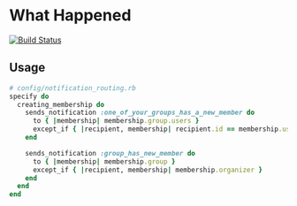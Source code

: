 # What Happened

[![Build Status](https://travis-ci.org/tawan/what-happened.svg?branch=master)](https://travis-ci.org/tawan/what-happened)


## Usage

```ruby
# config/notification_routing.rb
specify do
  creating_membership do
    sends_notification :one_of_your_groups_has_a_new_member do
      to { |membership| membership.group.users }
      except_if { |recipient, membership| recipient.id == membership.user_id}
    end

    sends_notification :group_has_new_member do
      to { |membership| membership.group }
      except_if { |recipient, membership| membership.organizer }
    end
  end
end
```
